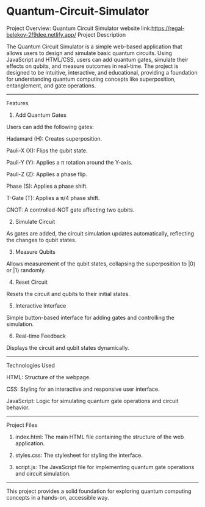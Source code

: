 # Quantum-Circuit-Simulator
Project Overview: Quantum Circuit Simulator
website link:https://regal-belekoy-2f9dee.netlify.app/
Project Description

The Quantum Circuit Simulator is a simple web-based application that allows users to design and simulate basic quantum circuits. Using JavaScript and HTML/CSS, users can add quantum gates, simulate their effects on qubits, and measure outcomes in real-time. The project is designed to be intuitive, interactive, and educational, providing a foundation for understanding quantum computing concepts like superposition, entanglement, and gate operations.


---

Features

1. Add Quantum Gates

Users can add the following gates:

Hadamard (H): Creates superposition.

Pauli-X (X): Flips the qubit state.

Pauli-Y (Y): Applies a π rotation around the Y-axis.

Pauli-Z (Z): Applies a phase flip.

Phase (S): Applies a phase shift.

T-Gate (T): Applies a π/4 phase shift.

CNOT: A controlled-NOT gate affecting two qubits.




2. Simulate Circuit

As gates are added, the circuit simulation updates automatically, reflecting the changes to qubit states.



3. Measure Qubits

Allows measurement of the qubit states, collapsing the superposition to |0⟩ or |1⟩ randomly.



4. Reset Circuit

Resets the circuit and qubits to their initial states.



5. Interactive Interface

Simple button-based interface for adding gates and controlling the simulation.



6. Real-time Feedback

Displays the circuit and qubit states dynamically.





---

Technologies Used

HTML: Structure of the webpage.

CSS: Styling for an interactive and responsive user interface.

JavaScript: Logic for simulating quantum gate operations and circuit behavior.



---

Project Files

1. index.html: The main HTML file containing the structure of the web application.


2. styles.css: The stylesheet for styling the interface.


3. script.js: The JavaScript file for implementing quantum gate operations and circuit simulation.




---

This project provides a solid foundation for exploring quantum computing concepts in a hands-on, accessible way.

